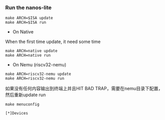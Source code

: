 ### Run the nanos-lite
```
make ARCH=$ISA update
make ARCH=$ISA run
```
* On Native

When the first time update, it need some time
```
make ARCH=native update
make ARCH=native run
```
* On Nemu (riscv32-nemu)
```
make ARCH=riscv32-nemu update
make ARCH=riscv32-nemu run
```
如果没有任何内容输出到终端上并且HIT BAD TRAP，需要在nemu目录下配置，然后重新update run
```
make menuconfig

[*]Devices
```